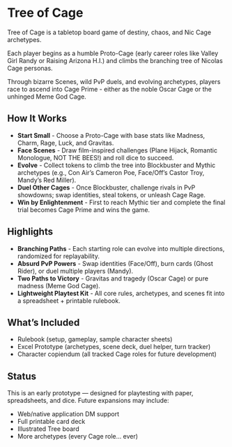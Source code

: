 # Tree of Cage

Tree of Cage is a tabletop board game of destiny, chaos, and Nic Cage archetypes.

Each player begins as a humble Proto-Cage (early career roles like Valley Girl Randy or Raising Arizona H.I.) and climbs the branching tree of Nicolas Cage personas.

Through bizarre Scenes, wild PvP duels, and evolving archetypes, players race to ascend into Cage Prime - either as the noble Oscar Cage or the unhinged Meme God Cage.

## How It Works

- **Start Small** - Choose a Proto-Cage with base stats like Madness, Charm, Rage, Luck, and Gravitas.
- **Face Scenes** - Draw film-inspired challenges (Plane Hijack, Romantic Monologue, NOT THE BEES!) and roll dice to succeed.
- **Evolve** - Collect tokens to climb the tree into Blockbuster and Mythic archetypes (e.g., Con Air’s Cameron Poe, Face/Off’s Castor Troy, Mandy’s Red Miller).
- **Duel Other Cages** - Once Blockbuster, challenge rivals in PvP showdowns; swap identities, steal tokens, or unleash Cage Rage.
- **Win by Enlightenment** - First to reach Mythic tier and complete the final trial becomes Cage Prime and wins the game.

## Highlights

- **Branching Paths** - Each starting role can evolve into multiple directions, randomized for replayability.
- **Absurd PvP Powers** - Swap identities (Face/Off), burn cards (Ghost Rider), or duel multiple players (Mandy).
- **Two Paths to Victory** - Gravitas and tragedy (Oscar Cage) or pure madness (Meme God Cage).
- **Lightweight Playtest Kit** - All core rules, archetypes, and scenes fit into a spreadsheet + printable rulebook.

## What’s Included

- Rulebook (setup, gameplay, sample character sheets)
- Excel Prototype (archetypes, scene deck, duel helper, turn tracker)
- Character copiendum (all tracked Cage roles for future development)

## Status

This is an early prototype — designed for playtesting with paper, spreadsheets, and dice. Future expansions may include:

- Web/native application DM support
- Full printable card deck
- Illustrated Tree board
- More archetypes (every Cage role… ever)
